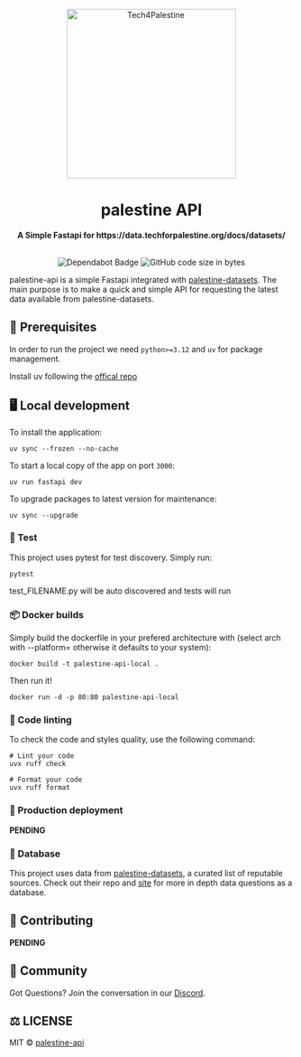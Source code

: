 <div align="center">
  <br>
  <img alt="Tech4Palestine" src="favicon.ico" width="300px">
  <h1>palestine API</h1>
  <strong>A Simple Fastapi for https://data.techforpalestine.org/docs/datasets/</strong>
</div>
<br>
<p align="center">
  <img src="https://img.shields.io/badge/Dependabot-active-brightgreen.svg" alt="Dependabot Badge">
  <img src="https://img.shields.io/github/languages/code-size/ummahrican/palestine-api" alt="GitHub code size in bytes">
</p>

palestine-api is a simple Fastapi integrated with [palestine-datasets](https://github.com/TechForPalestine/palestine-datasets/tree/main). The main purpose is to make a quick and simple API for requesting the latest data available from palestine-datasets.

## 📖 Prerequisites

In order to run the project we need `python>=3.12` and `uv` for package management.

Install uv following the [offical repo](https://github.com/astral-sh/uv?tab=readme-ov-file#getting-started)

## 🖥️ Local development

To install the application:

```shell
uv sync --frozen --no-cache
```

To start a local copy of the app on port `3000`:

```shell
uv run fastapi dev
```

To upgrade packages to latest version for maintenance:

```shell
uv sync --upgrade
```

### 🧪 Test

This project uses pytest for test discovery. Simply run:

```shell
pytest
```

test_FILENAME.py will be auto discovered and tests will run

### 📦 Docker builds

Simply build the dockerfile in your prefered architecture with (select arch with --platform= otherwise it defaults to your system):

```shell
docker build -t palestine-api-local .
```

Then run it!

```shell
docker run -d -p 80:80 palestine-api-local
```

### 🎨 Code linting

To check the code and styles quality, use the following command:

```shell
# Lint your code
uvx ruff check

# Format your code
uvx ruff format
```

### 🚀 Production deployment

<strong>PENDING</strong>

### 💾 Database

This project uses data from [palestine-datasets](https://github.com/TechForPalestine/palestine-datasets/tree/main), a curated list of reputable sources. Check out their repo and [site](https://data.techforpalestine.org/) for more in depth data questions as a database.

## 🤝 Contributing

<strong>PENDING</strong>

## 🍕 Community

Got Questions? Join the conversation in our [Discord](https://discord.gg/jkUqTYvd2s).

## ⚖️ LICENSE

MIT © [palestine-api](LICENSE)

